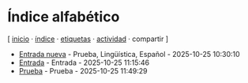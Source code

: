 # Índice alfabético
[ [inicio](https://github.com/jucardus/jucardus.github.io/blob/main/index.md) · [índice](https://github.com/jucardus/jucardus.github.io/blob/main/indices/indice.md) · [etiquetas](https://github.com/jucardus/jucardus.github.io/blob/main/indices/etiquetas.md) · [actividad](https://github.com/jucardus/jucardus.github.io/blob/main/indices/actividad.md) · compartir ]

* [Entrada nueva](https://github.com/jucardus/jucardus.github.io/blob/main/prueba/entrada-nueva.md) - Prueba, Lingüística, Español - 2025-10-25 10:30:10
* [Entrada](https://github.com/jucardus/jucardus.github.io/blob/main/prueba/entrada.md) - Entrada - 2025-10-25 11:15:46
* [Prueba](https://github.com/jucardus/jucardus.github.io/blob/main/prueba/prueba.md) - Prueba - 2025-10-25 11:49:29